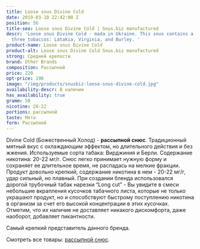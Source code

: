 ```yaml
---
title: Loose snus Divine Cold
date: 2019-03-10 22:42:00 Z
position: 56
title-seo: Loose snus Divine Cold | Snus.biz manufactured
descr: 'Loose snus Divine Cold - mada in Ukraine. This snus contains a mixture of
  three tobaccos: Latakia, Virginia, and Burley. '
product-name: Loose snus Divine Cold
product-alt: Loose snus Divine Cold Snus.biz manufactured
strong: Средней крепости
brand: Other Brands
composition: Рассыпной
price: 220
opt-price: 198
image: "/img/products/snusbiz-loose-snus-divine-cold.jpg"
availability-descr: В наличии
has_availability: true
gramm: 50
nicotine: 20-22
portions: рассыпной
taste: Мята
form: Рассыпной
---
```


Divine Cold (Божественный Холод) - **рассыпной снюс**.
Традиционный мятный вкус с охлаждающим эффектом, но длительного действия и без жжения. Используемые сорта табака: Вирджиния и Берли. Содержание никотина: 20-22 мг/г.
Снюс легко принимает нужную форму и сохраняет ее длительное время, не распадась на мелкие фракции. Продукт довольно крепкий, содержание никотина в нем - 20-22 мг/г, удар сильный, но плавный. При создании бленда использовался дорогой трубочный табак нарезки “Long cut” - Вы увидите в смеси небольшие вкрапления кусочков табачного листа, которые не только украшают продукт, но и способствуют быстрому поступлению никотина в организм за счет его высокой концентрации в этих кусочках. Отметим, что их наличие не доставляет никакого дискомфорта, даже наоборот, добавляет пикантности.

Самый крепкий представитель данного бренда.

Смотреть все товары: [рассыпной снюс](/loose-snus).